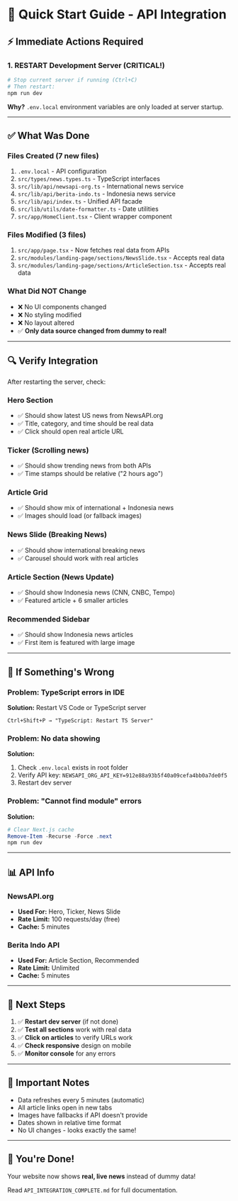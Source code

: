 # 🚀 Quick Start Guide - API Integration

## ⚡ Immediate Actions Required

### 1. **RESTART Development Server** (CRITICAL!)

```powershell
# Stop current server if running (Ctrl+C)
# Then restart:
npm run dev
```

**Why?** `.env.local` environment variables are only loaded at server startup.

---

## ✅ What Was Done

### Files Created (7 new files)
1. `.env.local` - API configuration
2. `src/types/news.types.ts` - TypeScript interfaces
3. `src/lib/api/newsapi-org.ts` - International news service
4. `src/lib/api/berita-indo.ts` - Indonesia news service
5. `src/lib/api/index.ts` - Unified API facade
6. `src/lib/utils/date-formatter.ts` - Date utilities
7. `src/app/HomeClient.tsx` - Client wrapper component

### Files Modified (3 files)
1. `src/app/page.tsx` - Now fetches real data from APIs
2. `src/modules/landing-page/sections/NewsSlide.tsx` - Accepts real data
3. `src/modules/landing-page/sections/ArticleSection.tsx` - Accepts real data

### What Did NOT Change
- ❌ No UI components changed
- ❌ No styling modified  
- ❌ No layout altered
- ✅ **Only data source changed from dummy to real!**

---

## 🔍 Verify Integration

After restarting the server, check:

### Hero Section
- ✅ Should show latest US news from NewsAPI.org
- ✅ Title, category, and time should be real data
- ✅ Click should open real article URL

### Ticker (Scrolling news)
- ✅ Should show trending news from both APIs
- ✅ Time stamps should be relative ("2 hours ago")

### Article Grid
- ✅ Should show mix of international + Indonesia news
- ✅ Images should load (or fallback images)

### News Slide (Breaking News)
- ✅ Should show international breaking news
- ✅ Carousel should work with real articles

### Article Section (News Update)
- ✅ Should show Indonesia news (CNN, CNBC, Tempo)
- ✅ Featured article + 6 smaller articles

### Recommended Sidebar
- ✅ Should show Indonesia news articles
- ✅ First item is featured with large image

---

## 🐛 If Something's Wrong

### Problem: TypeScript errors in IDE
**Solution:** Restart VS Code or TypeScript server
```
Ctrl+Shift+P → "TypeScript: Restart TS Server"
```

### Problem: No data showing
**Solution:**
1. Check `.env.local` exists in root folder
2. Verify API key: `NEWSAPI_ORG_API_KEY=912e88a93b5f40a09cefa4bb0a7de0f5`
3. Restart dev server

### Problem: "Cannot find module" errors
**Solution:**
```powershell
# Clear Next.js cache
Remove-Item -Recurse -Force .next
npm run dev
```

---

## 📊 API Info

### NewsAPI.org
- **Used For:** Hero, Ticker, News Slide
- **Rate Limit:** 100 requests/day (free)
- **Cache:** 5 minutes

### Berita Indo API  
- **Used For:** Article Section, Recommended
- **Rate Limit:** Unlimited
- **Cache:** 5 minutes

---

## 🎯 Next Steps

1. ✅ **Restart dev server** (if not done)
2. ✅ **Test all sections** work with real data
3. ✅ **Click on articles** to verify URLs work
4. ✅ **Check responsive** design on mobile
5. ✅ **Monitor console** for any errors

---

## 📝 Important Notes

- Data refreshes every 5 minutes (automatic)
- All article links open in new tabs
- Images have fallbacks if API doesn't provide
- Dates shown in relative time format
- No UI changes - looks exactly the same!

---

## 🎉 You're Done!

Your website now shows **real, live news** instead of dummy data!

Read `API_INTEGRATION_COMPLETE.md` for full documentation.
